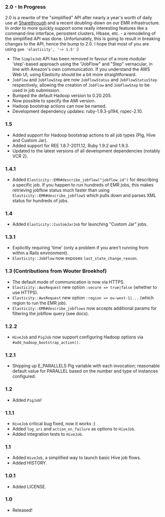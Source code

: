 ### 2.0 - In Progress

2.0 is a rewrite of the "simplified" API after nearly a year's worth of daily use at [Sharethrough](http://www.sharethrough.com/) and a recent doubling-down on our EMR infrastructure.  In order to more quickly support some really interesting features like a command-line interface, persistent clusters, Hbase, etc. - a remodeling of the simplified API was done.  Unfortunately, this is going to result in breaking changes to the API, hence the bump to 2.0.  I hope that most of you are using ```gem 'elasticity', '~> 1.5'``` :) 

+ The ```SimpleJob``` API has been removed in favour of a more modular 'step'-based approach using the "JobFlow" and "Step" vernacular, in line with Amazon's own communication.  If you understand the AWS Web UI, using Elasticity should be a bit more straightforward.
+ ```JobFlow``` and ```JobFlowStep``` are now ```JobFlowStatus``` and ```JobFlowStatusStep``` respectively, allowing the creation of ```JobFlow``` and ```JobFlowStep``` to be used in job submission.
+ Bumped the default Hadoop version to 0.20.205.
+ Now possible to specify the AMI version.
+ Hadoop bootstrap actions can now be named.
+ Development dependency updates: ruby-1.9.3-p194, rspec-2.10.

### 1.5

+ Added support for Hadoop bootstrap actions to all job types (Pig, Hive and Custom Jar).
+ Added support for REE 1.8.7-2011.12, Ruby 1.9.2 and 1.9.3.
+ Updated to the latest versions of all development dependencies (notably VCR 2).

### 1.4.1

+ Added ```Elasticity::EMR#describe_jobflow("jobflow_id")``` for describing a specific job.  If you happen to run hundreds of EMR jobs, this makes retrieving jobflow status much faster than using ```Elasticity::EMR#describe_jobflowS``` which pulls down and parses XML status for hundreds of jobs.

### 1.4

+ Added ```Elasticity::CustomJarJob``` for launching "Custom Jar" jobs.

### 1.3.1

+ Explicitly requiring 'time' (only a problem if you aren't running from within a Rails environment).
+ ```Elasticity::JobFlow``` now exposes ```last_state_change_reason```.

### 1.3 (Contributions from Wouter Broekhof)

+ The default mode of communication is now via HTTPS.
+ ```Elasticity::AwsRequest``` new option ```:secure => true|false``` (whether to use HTTPS).
+ ```Elasticity::AwsRequest``` new option ```:region => eu-west-1|...``` (which region to run the EMR job).
+ ```Elasticity::EMR#describe_jobflows``` now accepts additional params for filtering the jobflow query (see docs).

### 1.2.2

+ ```HiveJob``` and ```PigJob``` now support configuring Hadoop options via ```#add_hadoop_bootstrap_action()```.

### 1.2.1

+ Shipping up E_PARALLELS Pig variable with each invocation; reasonable default value for PARALLEL based on the number and type of instances configured.

### 1.2

+ Added ```PigJob```!

### 1.1.1

+ ```HiveJob``` critical bug fixed, now it works :)
+ Added ```log_uri``` and ```action_on_failure``` as options to ```HiveJob```.
+ Added integration tests to ```HiveJob```.

### 1.1

+ Added ```HiveJob```, a simplified way to launch basic Hive job flows.
+ Added HISTORY.

### 1.0.1

+ Added LICENSE.

### 1.0

+ Released!
